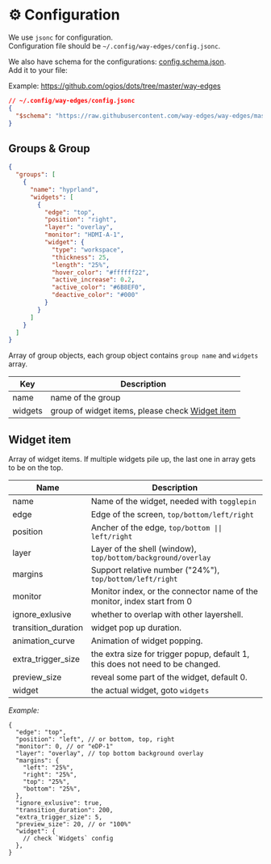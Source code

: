 # ⚙️ Configuration

We use `jsonc` for configuration.  
Configuration file should be `~/.config/way-edges/config.jsonc`.

We also have schema for the configurations: [config.schema.json](https://github.com/way-edges/way-edges/blob/master/config/defs.schema.json).  
Add it to your file:

Example: <https://github.com/ogios/dots/tree/master/way-edges>

```json
// ~/.config/way-edges/config.jsonc
{
  "$schema": "https://raw.githubusercontent.com/way-edges/way-edges/master/config/config.schema.json"
}
```

## Groups & Group

```json
{
  "groups": [
    {
      "name": "hyprland",
      "widgets": [
        {
          "edge": "top",
          "position": "right",
          "layer": "overlay",
          "monitor": "HDMI-A-1",
          "widget": {
            "type": "workspace",
            "thickness": 25,
            "length": "25%",
            "hover_color": "#ffffff22",
            "active_increase": 0.2,
            "active_color": "#6B8EF0",
            "deactive_color": "#000"
          }
        }
      ]
    }
  ]
}
```

Array of group objects, each group object contains `group name` and `widgets` array.

| Key     | Description                                                     |
| ------- | --------------------------------------------------------------- |
| name    | name of the group                                               |
| widgets | group of widget items, please check [Widget item](#widget-item) |

## Widget item

Array of widget items. If multiple widgets pile up, the last one in array gets to be on the top.

| Name                | Description                                                                    |
| ------------------- | ------------------------------------------------------------------------------ |
| name                | Name of the widget, needed with `togglepin`                                    |
| edge                | Edge of the screen, `top/bottom/left/right`                                    |
| position            | Ancher of the edge, `top/bottom \|\| left/right`                               |
| layer               | Layer of the shell (window), `top/bottom/background/overlay`                   |
| margins             | Support relative number ("24%"), `top/bottom/left/right`                       |
| monitor             | Monitor index, or the connector name of the monitor, index start from 0        |
| ignore_exlusive     | whether to overlap with other layershell.                                      |
| transition_duration | widget pop up duration.                                                        |
| animation_curve     | Animation of widget popping.                                                   |
| extra_trigger_size  | the extra size for trigger popup, default 1, this does not need to be changed. |
| preview_size        | reveal some part of the widget, default 0.                                     |
| widget              | the actual widget, goto `widgets`                                              |

_Example:_

```jsonc
{
  "edge": "top",
  "position": "left", // or bottom, top, right
  "monitor": 0, // or "eDP-1"
  "layer": "overlay", // top bottom background overlay
  "margins": {
    "left": "25%",
    "right": "25%",
    "top": "25%",
    "bottom": "25%",
  },
  "ignore_exlusive": true,
  "transition_duration": 200,
  "extra_trigger_size": 5,
  "preview_size": 20, // or "100%"
  "widget": {
    // check `Widgets` config
  },
}
```
